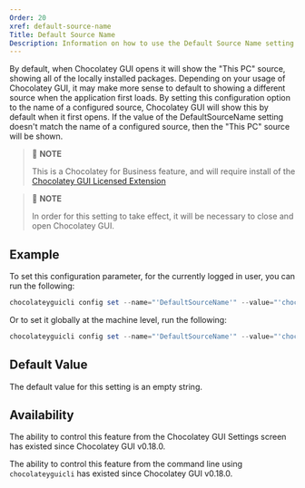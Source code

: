 ```yaml
---
Order: 20
xref: default-source-name
Title: Default Source Name
Description: Information on how to use the Default Source Name setting
---
```


By default, when Chocolatey GUI opens it will show the "This PC" source, showing all of the locally installed packages.  Depending on your usage of Chocolatey GUI, it may make more sense to default to showing a different source when the application first loads.  By setting this configuration option to the name of a configured source, Chocolatey GUI will show this by default when it first opens.  If the value of the DefaultSourceName setting doesn't match the name of a configured source, then the "This PC" source will be shown.

> :memo: **NOTE**
>
> This is a Chocolatey for Business feature, and will require install of the [Chocolatey GUI Licensed Extension](xref:chocolatey-gui-licensed-extension)

> :memo: **NOTE**
>
> In order for this setting to take effect, it will be necessary to close and open Chocolatey GUI.

## Example

To set this configuration parameter, for the currently logged in user, you can run the following:

```powershell
chocolateyguicli config set --name="'DefaultSourceName'" --value="'chocolatey'"
```

Or to set it globally at the machine level, run the following:

```powershell
chocolateyguicli config set --name="'DefaultSourceName'" --value="'chocolatey'" --global
```

## Default Value

The default value for this setting is an empty string.

## Availability

The ability to control this feature from the Chocolatey GUI Settings screen has existed since Chocolatey GUI v0.18.0.

The ability to control this feature from the command line using `chocolateyguicli` has existed since Chocolatey GUI
v0.18.0.